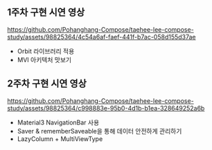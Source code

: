 ## 1주차 구현 시연 영상 

https://github.com/Pohanghang-Compose/taehee-lee-compose-study/assets/98825364/4c54a6af-faef-441f-b7ac-058d155d37ae
- Orbit 라이브러리 적용
- MVI 아키텍처 맛보기 

## 2주차 구현 시연 영상

https://github.com/Pohanghang-Compose/taehee-lee-compose-study/assets/98825364/c998883e-95b0-4d1b-b1ea-328649252a6b
- Material3 NavigationBar 사용
- Saver & rememberSaveable을 통해 데이터 안전하게 관리하기
- LazyColumn + MultiViewType

